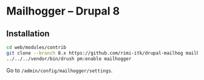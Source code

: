 # Mailhogger – Drupal 8

## Installation

```sh
cd web/modules/contrib
git clone --branch 8.x https://github.com/rimi-itk/drupal-mailhog mailhogger
../../../vendor/bin/drush pm:enable mailhogger
```

Go to `/admin/config/mailhogger/settings`.
